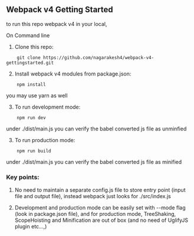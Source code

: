 ## Webpack v4 Getting Started

to run this repo webpack v4 in your local,

On Command line

1. Clone this repo:

```
    git clone https://github.com/nagarakesh4/webpack-v4-gettingstarted.git
```

2. Install webpack v4 modules from package.json:

```
    npm install
```

you may use yarn as well

3. To run development mode:

```
    npm run dev
```

under ./dist/main.js you can verify the babel converted js file as unminfied

3. To run production mode:

```
    npm run build
```

under ./dist/main.js you can verify the babel converted js file as minified

### Key points:

1. No need to maintain a separate config.js file to store entry point (input file and output file), instead webpack just looks for ./src/index.js

2. Development and production mode can be easily set with --mode flag (look in package.json file), and for production mode, TreeShaking, ScopeHoisting and Minification are out of box (and no need of UglifyJS plugin etc...,)
